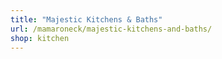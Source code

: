 ```yaml
---
title: "Majestic Kitchens & Baths"
url: /mamaroneck/majestic-kitchens-and-baths/
shop: kitchen
---
```

